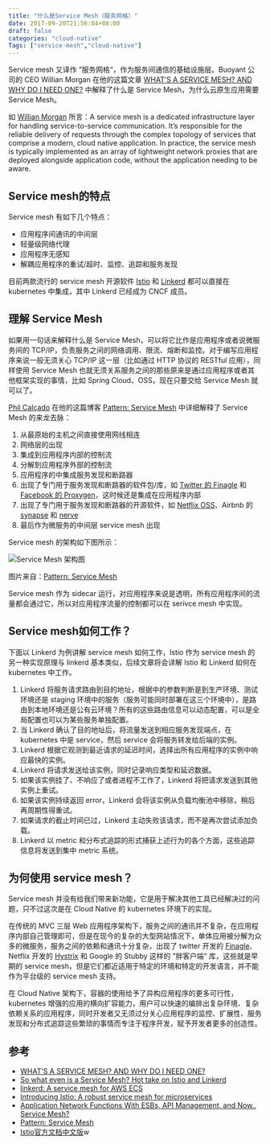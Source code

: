 ```yaml
---
title: "什么是Service Mesh（服务网格）"
date: 2017-09-20T21:56:04+08:00
draft: false
categories: "cloud-native"
Tags: ["service-mesh","cloud-native"]
---
```


Service mesh 又译作 ”服务网格“，作为服务间通信的基础设施层。Buoyant 公司的 CEO Willian Morgan 在他的这篇文章 [WHAT’S A SERVICE MESH? AND WHY DO I NEED ONE?](https://buoyant.io/2017/04/25/whats-a-service-mesh-and-why-do-i-need-one/) 中解释了什么是 Service Mesh，为什么云原生应用需要 Service Mesh。

如 [Willian Morgan](https://twitter.com/wm) 所言：A service mesh is a dedicated infrastructure layer for handling service-to-service communication. It’s responsible for the reliable delivery of requests through the complex topology of services that comprise a modern, cloud native application. In practice, the service mesh is typically implemented as an array of lightweight network proxies that are deployed alongside application code, without the application needing to be aware.

## Service mesh的特点

Service mesh 有如下几个特点：

- 应用程序间通讯的中间层
- 轻量级网络代理
- 应用程序无感知
- 解耦应用程序的重试/超时、监控、追踪和服务发现

目前两款流行的 service mesh 开源软件 [Istio](https://istio.io) 和 [Linkerd](https://linkerd.io) 都可以直接在 kubernetes 中集成，其中 Linkerd 已经成为 CNCF 成员。

## 理解 Service Mesh

如果用一句话来解释什么是 Service Mesh，可以将它比作是应用程序或者说微服务间的 TCP/IP，负责服务之间的网络调用、限流、熔断和监控。对于编写应用程序来说一般无须关心 TCP/IP 这一层（比如通过 HTTP 协议的 RESTful 应用），同样使用 Service Mesh 也就无须关系服务之间的那些原来是通过应用程序或者其他框架实现的事情，比如 Spring Cloud、OSS，现在只要交给 Service Mesh 就可以了。

[Phil Calçado](http://philcalcado.com/) 在他的这篇博客 [Pattern: Service Mesh](http://philcalcado.com/2017/08/03/pattern_service_mesh.html) 中详细解释了 Service Mesh 的来龙去脉：

1. 从最原始的主机之间直接使用网线相连
2. 网络层的出现
3. 集成到应用程序内部的控制流
4. 分解到应用程序外部的控制流
5. 应用程序的中集成服务发现和断路器
6. 出现了专门用于服务发现和断路器的软件包/库，如 [Twitter 的 Finagle](https://finagle.github.io/) 和 [Facebook  的 Proxygen](https://code.facebook.com/posts/1503205539947302)，这时候还是集成在应用程序内部
7. 出现了专门用于服务发现和断路器的开源软件，如 [Netflix OSS](http://netflix.github.io/)、Airbnb 的 [synapse](https://github.com/airbnb/synapse) 和 [nerve](https://github.com/airbnb/nerve)
8. 最后作为微服务的中间层 service mesh 出现

Service mesh 的架构如下图所示：

![Service Mesh 架构图](https://res.cloudinary.com/jimmysong/image/upload/images/serivce-mesh-control-plane.png)

图片来自：[Pattern: Service Mesh](http://philcalcado.com/2017/08/03/pattern_service_mesh.html)

Service mesh 作为 sidecar 运行，对应用程序来说是透明，所有应用程序间的流量都会通过它，所以对应用程序流量的控制都可以在 serivce mesh 中实现。

## Service mesh如何工作？

下面以 Linkerd 为例讲解 service mesh 如何工作，Istio 作为 service mesh 的另一种实现原理与 linkerd 基本类似，后续文章将会详解 Istio 和 Linkerd 如何在 kubernetes 中工作。

1. Linkerd 将服务请求路由到目的地址，根据中的参数判断是到生产环境、测试环境还是 staging 环境中的服务（服务可能同时部署在这三个环境中），是路由到本地环境还是公有云环境？所有的这些路由信息可以动态配置，可以是全局配置也可以为某些服务单独配置。
2. 当 Linkerd 确认了目的地址后，将流量发送到相应服务发现端点，在 kubernetes 中是 service，然后 service 会将服务转发给后端的实例。
3. Linkerd 根据它观测到最近请求的延迟时间，选择出所有应用程序的实例中响应最快的实例。
4. Linkerd 将请求发送给该实例，同时记录响应类型和延迟数据。
5. 如果该实例挂了、不响应了或者进程不工作了，Linkerd 将把请求发送到其他实例上重试。
6. 如果该实例持续返回 error，Linkerd 会将该实例从负载均衡池中移除，稍后再周期性得重试。
7. 如果请求的截止时间已过，Linkerd 主动失败该请求，而不是再次尝试添加负载。
8. Linkerd 以 metric 和分布式追踪的形式捕获上述行为的各个方面，这些追踪信息将发送到集中 metric 系统。

## 为何使用 service mesh？

Service mesh 并没有给我们带来新功能，它是用于解决其他工具已经解决过的问题，只不过这次是在 Cloud Native 的 kubernetes 环境下的实现。

在传统的 MVC 三层 Web 应用程序架构下，服务之间的通讯并不复杂，在应用程序内部自己管理即可，但是在现今的复杂的大型网站情况下，单体应用被分解为众多的微服务，服务之间的依赖和通讯十分复杂，出现了 twitter 开发的 [Finagle](https://twitter.github.io/finagle/)、Netflix 开发的 [Hystrix](https://github.com/Netflix/Hystrix) 和 Google 的 Stubby 这样的 ”胖客户端“ 库，这些就是早期的 service mesh，但是它们都近适用于特定的环境和特定的开发语言，并不能作为平台级的 service mesh 支持。

在 Cloud Native 架构下，容器的使用给予了异构应用程序的更多可行性，kubernetes 增强的应用的横向扩容能力，用户可以快速的编排出复杂环境、复杂依赖关系的应用程序，同时开发者又无须过分关心应用程序的监控、扩展性、服务发现和分布式追踪这些繁琐的事情而专注于程序开发，赋予开发者更多的创造性。

## 参考

- [WHAT’S A SERVICE MESH? AND WHY DO I NEED ONE?](https://buoyant.io/2017/04/25/whats-a-service-mesh-and-why-do-i-need-one/)
- [So what even is a Service Mesh? Hot take on Istio and Linkerd](http://redmonk.com/jgovernor/2017/05/31/so-what-even-is-a-service-mesh-hot-take-on-istio-and-linkerd)
- [linkerd: A service mesh for AWS ECS](https://medium.com/attest-engineering/linkerd-a-service-mesh-for-aws-ecs-937f201f847a)
- [Introducing Istio: A robust service mesh for microservices](https://istio.io/blog/istio-service-mesh-for-microservices.html)
- [Application Network Functions With ESBs, API Management, and Now.. Service Mesh?](http://blog.christianposta.com/microservices/application-network-functions-with-esbs-api-management-and-now-service-mesh/)
- [Pattern: Service Mesh](http://philcalcado.com/2017/08/03/pattern_service_mesh.html)
- [Istio官方文档中文版](https://istio.doczh.cn/)w
